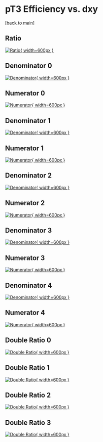 # pT3 Efficiency vs. dxy

[[back to main](./)]



## Ratio

[![Ratio](../mtv/var/pT3_base_11_1_eff_dxy.png){ width=600px }](../mtv/var/pT3_base_11_1_eff_dxy.pdf)

## Denominator 0

[![Denominator](../mtv/den/pT3_base_11_1_eff_dxy_den0.png){ width=600px }](../mtv/den/pT3_base_11_1_eff_dxy_den0.pdf)

## Numerator 0

[![Numerator](../mtv/num/pT3_base_11_1_eff_dxy_num0.png){ width=600px }](../mtv/num/pT3_base_11_1_eff_dxy_num0.pdf)

## Denominator 1

[![Denominator](../mtv/den/pT3_base_11_1_eff_dxy_den1.png){ width=600px }](../mtv/den/pT3_base_11_1_eff_dxy_den1.pdf)

## Numerator 1

[![Numerator](../mtv/num/pT3_base_11_1_eff_dxy_num1.png){ width=600px }](../mtv/num/pT3_base_11_1_eff_dxy_num1.pdf)

## Denominator 2

[![Denominator](../mtv/den/pT3_base_11_1_eff_dxy_den2.png){ width=600px }](../mtv/den/pT3_base_11_1_eff_dxy_den2.pdf)

## Numerator 2

[![Numerator](../mtv/num/pT3_base_11_1_eff_dxy_num2.png){ width=600px }](../mtv/num/pT3_base_11_1_eff_dxy_num2.pdf)

## Denominator 3

[![Denominator](../mtv/den/pT3_base_11_1_eff_dxy_den3.png){ width=600px }](../mtv/den/pT3_base_11_1_eff_dxy_den3.pdf)

## Numerator 3

[![Numerator](../mtv/num/pT3_base_11_1_eff_dxy_num3.png){ width=600px }](../mtv/num/pT3_base_11_1_eff_dxy_num3.pdf)

## Denominator 4

[![Denominator](../mtv/den/pT3_base_11_1_eff_dxy_den4.png){ width=600px }](../mtv/den/pT3_base_11_1_eff_dxy_den4.pdf)

## Numerator 4

[![Numerator](../mtv/num/pT3_base_11_1_eff_dxy_num4.png){ width=600px }](../mtv/num/pT3_base_11_1_eff_dxy_num4.pdf)

## Double Ratio 0

[![Double Ratio](../mtv/ratio/pT3_base_11_1_eff_dxy_ratio0.png){ width=600px }](../mtv/ratio/pT3_base_11_1_eff_dxy_ratio0.pdf)

## Double Ratio 1

[![Double Ratio](../mtv/ratio/pT3_base_11_1_eff_dxy_ratio1.png){ width=600px }](../mtv/ratio/pT3_base_11_1_eff_dxy_ratio1.pdf)

## Double Ratio 2

[![Double Ratio](../mtv/ratio/pT3_base_11_1_eff_dxy_ratio2.png){ width=600px }](../mtv/ratio/pT3_base_11_1_eff_dxy_ratio2.pdf)

## Double Ratio 3

[![Double Ratio](../mtv/ratio/pT3_base_11_1_eff_dxy_ratio3.png){ width=600px }](../mtv/ratio/pT3_base_11_1_eff_dxy_ratio3.pdf)


